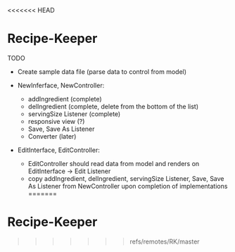 <<<<<<< HEAD
# Recipe-Keeper
TODO
- Create sample data file (parse data to control from model)

- NewInferface, NewController:
  + addIngredient (complete)
  + delIngredient (complete, delete from the bottom of the list)
  + servingSize Listener (complete)
  + responsive view (?)
  + Save, Save As Listener
  + Converter (later)
  
- EditInterface, EditController:
  + EditController should read data from model and renders on EditInterface -> Edit Listener
  + copy addIngredient, delIngredient, servingSize Listener, Save, Save As Listener from NewController upon completion of implementations
=======
# Recipe-Keeper
>>>>>>> refs/remotes/RK/master
